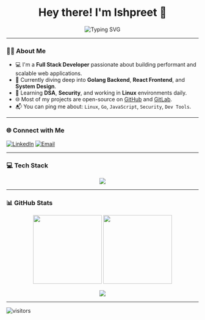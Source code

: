 <h1 align="center">Hey there! I'm Ishpreet 👋</h1>
<p align="center">
  <img src="https://readme-typing-svg.herokuapp.com?font=Fira+Code&size=22&pause=1000&color=58A6FF&center=true&vCenter=true&width=500&lines=Full+Stack+Developer;Golang+%7C+React+%7C+Linux+%7C+JavaScript;Learning+Everyday+%F0%9F%93%9A;Open+Source+Contributor" alt="Typing SVG" />
</p>

---

### 🙋‍♂️ About Me

- 💻 I'm a **Full Stack Developer** passionate about building performant and scalable web applications.
- 🔁 Currently diving deep into **Golang Backend**, **React Frontend**, and **System Design**.
- 🧠 Learning **DSA**, **Security**, and working in **Linux** environments daily.
- 🌐 Most of my projects are open-source on [GitHub](https://github.com/ishpreet404) and [GitLab](https://gitlab.com/).
- 📬 You can ping me about: `Linux`, `Go`, `JavaScript`, `Security`, `Dev Tools`.

---

### 🌐 Connect with Me

[![LinkedIn](https://img.shields.io/badge/LinkedIn-%230077B5.svg?style=flat&logo=linkedin&logoColor=white)](https://linkedin.com/in/ishpreet-singh-30435828b)
[![Email](https://img.shields.io/badge/Email-D14836?style=flat&logo=gmail&logoColor=white)](mailto:ishpreet@outlook.in)

---

### 💻 Tech Stack

<div align="center">
  <img src="https://skillicons.dev/icons?i=go,js,ts,react,nodejs,express,cpp,java,html,css,tailwind,postgres,mysql,mongodb,vite,babel,linux,git" />
</div>

---

### 📊 GitHub Stats

<p align="center">
  <img src="https://github-readme-stats.vercel.app/api?username=ishpreet404&theme=catppuccin_latte&hide_border=false&include_all_commits=true&count_private=true" height="180em" />
  <img src="https://github-readme-stats.vercel.app/api/top-langs/?username=ishpreet404&theme=catppuccin_latte&hide_border=false&layout=compact" height="180em" />
</p>

<p align="center">
  <img src="https://github-readme-streak-stats.herokuapp.com/?user=ishpreet404&theme=catppuccin_latte&hide_border=false&v=1" />

</p>

---





<!-- Optional Visitor Badge -->
![visitors](https://komarev.com/ghpvc/?username=ishpreet404&label=Profile+Views&color=58A6FF&style=flat-square) 
